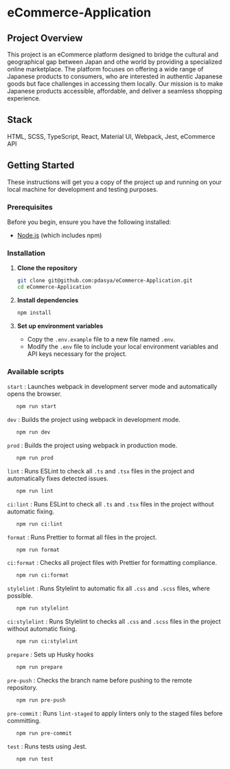 # eCommerce-Application

## Project Overview

This project is an eCommerce platform designed to bridge the cultural and geographical gap between Japan and othe world by providing a specialized online marketplace. The platform focuses on offering a wide range of Japanese products to consumers, who are interested in authentic Japanese goods but face challenges in accessing them locally. Our mission is to make Japanese products accessible, affordable, and deliver a seamless shopping experience.

## Stack

HTML, SCSS, TypeScript, React, Material UI, Webpack, Jest, eCommerce API

## Getting Started

These instructions will get you a copy of the project up and running on your local machine for development and testing purposes.

### Prerequisites

Before you begin, ensure you have the following installed:

- [Node.js](https://nodejs.org/) (which includes npm)

### Installation

1. **Clone the repository**

   ```bash
   git clone git@github.com:pdasya/eCommerce-Application.git
   cd eCommerce-Application

   ```

2. **Install dependencies**

   ```bash
   npm install

   ```

3. **Set up environment variables**
   - Copy the `.env.example` file to a new file named `.env`.
   - Modify the `.env` file to include your local environment variables and API keys necessary for the project.

### Available scripts

`start` : Launches webpack in development server mode and automatically opens the browser.

```bash
   npm run start
```

`dev` : Builds the project using webpack in development mode.

```bash
   npm run dev
```

`prod` : Builds the project using webpack in production mode.

```bash
   npm run prod
```

`lint` : Runs ESLint to check all `.ts` and `.tsx` files in the project and automatically fixes detected issues.

```bash
   npm run lint
```

`ci:lint` : Runs ESLint to check all `.ts` and `.tsx` files in the project without automatic fixing.

```bash
   npm run ci:lint
```

`format` : Runs Prettier to format all files in the project.

```bash
   npm run format
```

`ci:format` : Checks all project files with Prettier for formatting compliance.

```bash
   npm run ci:format
```

`stylelint` : Runs Stylelint to automatic fix all `.css` and `.scss` files, where possible.

```bash
   npm run stylelint
```

`ci:stylelint` : Runs Stylelint to checks all `.css` and `.scss` files in the project without automatic fixing.

```bash
   npm run ci:stylelint
```

`prepare` : Sets up Husky hooks

```bash
   npm run prepare
```

`pre-push` : Checks the branch name before pushing to the remote repository.

```bash
   npm run pre-push
```

`pre-commit` : Runs `lint-staged` to apply linters only to the staged files before committing.

```bash
   npm run pre-commit
```

`test` : Runs tests using Jest.

```bash
   npm run test
```
